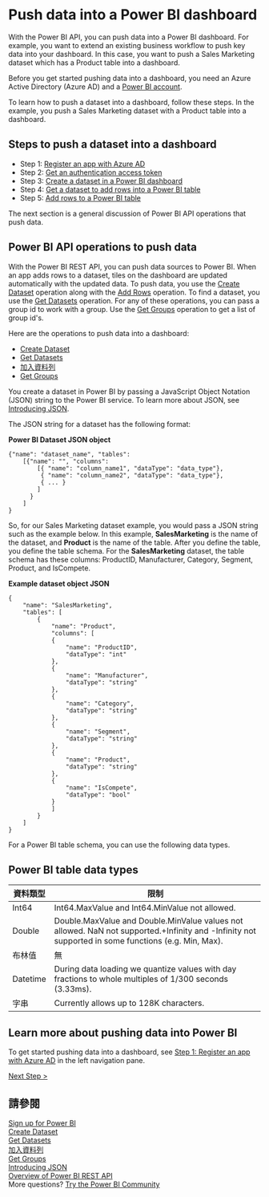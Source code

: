 <properties
   pageTitle="Push data into a dashboard"
   description="Push data into a Power BI dashboard"
   services="powerbi"
   documentationCenter=""
   authors="guyinacube"
   manager="mblythe"
   backup=""
   editor=""
   tags=""
   qualityFocus="monitoring"
   qualityDate="04/15/2016"/>

<tags
   ms.service="powerbi"
   ms.devlang="NA"
   ms.topic="article"
   ms.tgt_pltfrm="NA"
   ms.workload="powerbi"
   ms.date="08/23/2016"
   ms.author="asaxton"/>

# Push data into a Power BI dashboard

With the Power BI API, you can push data into a Power BI dashboard. For example, you want to extend an existing business workflow to push key data into your dashboard. In this case, you want to push a Sales Marketing dataset which has a Product table into a dashboard.

Before you get started pushing data into a dashboard, you need an Azure Active Directory (Azure AD) and a <bpt id="p1">[</bpt>Power BI account<ept id="p1">](powerbi-admin-free-with-custom-azure-directory.md)</ept>.

To learn how to push a dataset into a dashboard, follow these steps. In the example, you push a Sales Marketing dataset with a Product table into a dashboard.

## Steps to push a dataset into a dashboard

- Step 1: <bpt id="p1">[</bpt>Register an app with Azure AD<ept id="p1">](powerbi-developer-walkthrough-push-data-register-app-with-azure-ad.md)</ept>
- Step 2: <bpt id="p1">[</bpt>Get an authentication access token<ept id="p1">](powerbi-developer-walkthrough-push-data-get-token.md)</ept>
- Step 3: <bpt id="p1">[</bpt>Create a dataset in a Power BI dashboard<ept id="p1">](powerbi-developer-walkthrough-push-data-create-dataset.md)</ept>
- Step 4: <bpt id="p1">[</bpt>Get a dataset to add rows into a Power BI table<ept id="p1">](powerbi-developer-walkthrough-push-data-get-datasets.md)</ept>
- Step 5: <bpt id="p1">[</bpt>Add rows to a Power BI table<ept id="p1">](powerbi-developer-walkthrough-push-data-add-rows.md)</ept>

The next section is a general discussion of Power BI API operations that push data.

## Power BI API operations to push data

With the Power BI REST API, you can push data sources to Power BI. When an app adds rows to a dataset, tiles on the dashboard are updated automatically with the updated data. To push data, you use the <bpt id="p1">[</bpt>Create Dataset<ept id="p1">](https://msdn.microsoft.com/library/mt203562.aspx)</ept> operation along with the <bpt id="p2">[</bpt>Add Rows<ept id="p2">](https://msdn.microsoft.com/library/mt203561.aspx)</ept> operation. To find a dataset, you use the <bpt id="p1">[</bpt>Get Datasets<ept id="p1">](https://msdn.microsoft.com/library/mt203567.aspx)</ept> operation. For any of these operations, you can pass a group id to work with a group. Use the <bpt id="p1">[</bpt>Get Groups<ept id="p1">](https://msdn.microsoft.com/library/mt243842.aspx)</ept> operation to get a list of group id's.

Here are the operations to push data into a dashboard:

- [Create Dataset](https://msdn.microsoft.com/library/mt203562.aspx)
- [Get Datasets](https://msdn.microsoft.com/library/mt203567.aspx)
- [加入資料列](https://msdn.microsoft.com/library/mt203561.aspx)
- [Get Groups](https://msdn.microsoft.com/library/mt243842.aspx)

You create a dataset in Power BI by passing a JavaScript Object Notation (JSON) string to the Power BI service. To learn more about JSON, see <bpt id="p1">[</bpt>Introducing JSON<ept id="p1">](http://json.org/)</ept>.

The JSON string for a dataset has the following format:

**Power BI Dataset JSON object**

    {"name": "dataset_name", "tables":
        [{"name": "", "columns":
            [{ "name": "column_name1", "dataType": "data_type"},
             { "name": "column_name2", "dataType": "data_type"},
             { ... }
            ]
          }
        ]
    }

So, for our Sales Marketing dataset example, you would pass a JSON string such as the example below. In this example, <bpt id="p1">**</bpt>SalesMarketing<ept id="p1">**</ept> is the name of the dataset, and <bpt id="p2">**</bpt>Product<ept id="p2">**</ept> is the name of the table. After you define the table, you define the table schema. For the <bpt id="p1">**</bpt>SalesMarketing<ept id="p1">**</ept> dataset, the table schema has these columns: ProductID, Manufacturer, Category, Segment, Product, and IsCompete.

**Example dataset object JSON**

    {
        "name": "SalesMarketing",
        "tables": [
            {
                "name": "Product",
                "columns": [
                {
                    "name": "ProductID",
                    "dataType": "int"
                },
                {
                    "name": "Manufacturer",
                    "dataType": "string"
                },
                {
                    "name": "Category",
                    "dataType": "string"
                },
                {
                    "name": "Segment",
                    "dataType": "string"
                },
                {
                    "name": "Product",
                    "dataType": "string"
                },
                {
                    "name": "IsCompete",
                    "dataType": "bool"
                }
                ]
            }
        ]
    }

For a Power BI table schema, you can use the following data types.

## Power BI table data types

|**資料類型**|**限制**
|---|---
|Int64|Int64.MaxValue and Int64.MinValue not allowed.
|Double|Double.MaxValue and Double.MinValue values not allowed. NaN not supported.+Infinity and -Infinity not supported in some functions (e.g. Min, Max).
|布林值|無
|Datetime|During data loading we quantize values with day fractions to whole multiples of 1/300 seconds (3.33ms).
|字串|Currently allows up to 128K characters.


## Learn more about pushing data into Power BI

To get started pushing data into a dashboard, see <bpt id="p1">[</bpt>Step 1: Register an app with Azure AD<ept id="p1">](powerbi-developer-walkthrough-push-data-register-app-with-azure-ad.md)</ept> in the left navigation pane.

[Next Step &gt;](powerbi-developer-walkthrough-push-data-register-app-with-azure-ad.md)

## 請參閱

[Sign up for Power BI](powerbi-admin-free-with-custom-azure-directory.md)  
[Create Dataset](https://msdn.microsoft.com/library/mt203562.aspx)  
[Get Datasets](https://msdn.microsoft.com/library/mt203567.aspx)  
[加入資料列](https://msdn.microsoft.com/library/mt203561.aspx)  
[Get Groups](https://msdn.microsoft.com/library/mt243842.aspx)  
[Introducing JSON](http://json.org/)  
[Overview of Power BI REST API](powerbi-developer-overview-of-power-bi-rest-api.md)  
More questions? [Try the Power BI Community](http://community.powerbi.com/)